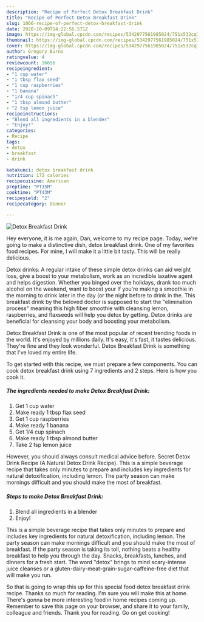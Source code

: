 ```yaml
---
description: "Recipe of Perfect Detox Breakfast Drink"
title: "Recipe of Perfect Detox Breakfast Drink"
slug: 1066-recipe-of-perfect-detox-breakfast-drink
date: 2020-10-09T14:22:56.571Z
image: https://img-global.cpcdn.com/recipes/5342977561985024/751x532cq70/detox-breakfast-drink-recipe-main-photo.jpg
thumbnail: https://img-global.cpcdn.com/recipes/5342977561985024/751x532cq70/detox-breakfast-drink-recipe-main-photo.jpg
cover: https://img-global.cpcdn.com/recipes/5342977561985024/751x532cq70/detox-breakfast-drink-recipe-main-photo.jpg
author: Gregory Burns
ratingvalue: 4
reviewcount: 16656
recipeingredient:
- "1 cup water"
- "1 tbsp flax seed"
- "1 cup raspberries"
- "1 banana"
- "1/4 cup spinach"
- "1 tbsp almond butter"
- "2 tsp lemon juice"
recipeinstructions:
- "Blend all ingredients in a blender"
- "Enjoy!"
categories:
- Recipe
tags:
- detox
- breakfast
- drink

katakunci: detox breakfast drink 
nutrition: 172 calories
recipecuisine: American
preptime: "PT35M"
cooktime: "PT43M"
recipeyield: "2"
recipecategory: Dinner

---
```



![Detox Breakfast Drink](https://img-global.cpcdn.com/recipes/5342977561985024/751x532cq70/detox-breakfast-drink-recipe-main-photo.jpg)

Hey everyone, it is me again, Dan, welcome to my recipe page. Today, we're going to make a distinctive dish, detox breakfast drink. One of my favorites food recipes. For mine, I will make it a little bit tasty. This will be really delicious.

Detox drinks: A regular intake of these simple detox drinks can aid weight loss, give a boost to your metabolism, work as an incredible laxative agent and helps digestion. Whether you binged over the holidays, drank too much alcohol on the weekend, want to boost your If you&#39;re making a smoothie in the morning to drink later in the day (or the night before to drink in the. This breakfast drink by the beloved doctor is supposed to start the &#34;elimination process&#34; meaning this high fiber smoothie with cleansing lemon, raspberries, and flaxseeds will help you detox by getting. Detox drinks are beneficial for cleansing your body and boosting your metabolism.

Detox Breakfast Drink is one of the most popular of recent trending foods in the world. It's enjoyed by millions daily. It's easy, it's fast, it tastes delicious. They're fine and they look wonderful. Detox Breakfast Drink is something that I've loved my entire life.


To get started with this recipe, we must prepare a few components. You can cook detox breakfast drink using 7 ingredients and 2 steps. Here is how you cook it.

<!--inarticleads1-->

##### The ingredients needed to make Detox Breakfast Drink:

1. Get 1 cup water
1. Make ready 1 tbsp flax seed
1. Get 1 cup raspberries
1. Make ready 1 banana
1. Get 1/4 cup spinach
1. Make ready 1 tbsp almond butter
1. Take 2 tsp lemon juice


However, you should always consult medical advice before. Secret Detox Drink Recipe (A Natural Detox Drink Recipe). This is a simple beverage recipe that takes only minutes to prepare and includes key ingredients for natural detoxification, including lemon. The party season can make mornings difficult and you should make the most of breakfast. 

<!--inarticleads2-->

##### Steps to make Detox Breakfast Drink:

1. Blend all ingredients in a blender
1. Enjoy!


This is a simple beverage recipe that takes only minutes to prepare and includes key ingredients for natural detoxification, including lemon. The party season can make mornings difficult and you should make the most of breakfast. If the party season is taking its toll, nothing beats a healthy breakfast to help you through the day. Snacks, breakfasts, lunches, and dinners for a fresh start. The word &#34;detox&#34; brings to mind scary-intense juice cleanses or a gluten-dairy-meat-grain-sugar-caffeine-free diet that will make you run. 

So that is going to wrap this up for this special food detox breakfast drink recipe. Thanks so much for reading. I'm sure you will make this at home. There's gonna be more interesting food in home recipes coming up. Remember to save this page on your browser, and share it to your family, colleague and friends. Thank you for reading. Go on get cooking!
